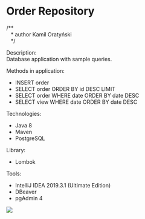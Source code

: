 <h1>Order Repository</h1>

/** <br/>
&nbsp;&nbsp;&nbsp;\* author Kamil Oratyński<br/>
&nbsp;&nbsp;&nbsp;*/<br/>

Description: <br/>
Database application with sample queries.

Methods in application:
* INSERT order
* SELECT order ORDER BY id DESC LIMIT
* SELECT order WHERE date ORDER BY date DESC
* SELECT view WHERE date ORDER BY date DESC

Technologies:
* Java 8
* Maven
* PostgreSQL

Library:
* Lombok

Tools:
* IntelliJ IDEA 2019.3.1 (Ultimate Edition)
* DBeaver 
* pgAdmin 4

<img src="https://res.cloudinary.com/dvxbeoob5/image/upload/v1580414423/db_c4elkr.png">